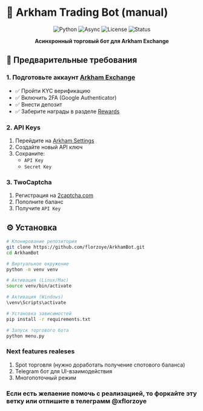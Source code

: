 # 🚀 Arkham Trading Bot (manual)

<div align="center">

![Python](https://img.shields.io/badge/Python-3.10%2B-blue)
![Async](https://img.shields.io/badge/Async-Yes-green)
![License](https://img.shields.io/badge/License-MIT-yellow)
![Status](https://img.shields.io/badge/Status-Production%20Ready-success)

**Асинхронный торговый бот для Arkham Exchange**

</div>

## 🎯 Предварительные требования

### 1. Подготовьте аккаунт [Arkham Exchange](https://arkm.com/)
- ✅ Пройти KYC верификацию
- ✅ Включить 2FA (Google Authenticator)
- ✅ Внести депозит 
- ✅ Заберите награды в разделе [Rewards](https://arkm.com/rewards) 

### 2. API Keys 
1. Перейдите на [Arkham Settings](https://arkm.com/settings/api-keys)
2. Создайте новый API ключ
3. Сохраните:
   - `API Key`
   - `Secret Key`

### 3. TwoCaptcha 
1. Регистрация на [2captcha.com](https://2captcha.com/)
2. Пополните баланс 
3. Получите `API Key`

## ⚙️ Установка

```bash
# Клонирование репозитория
git clone https://github.com/florzoye/ArkhamBot.git
cd ArkhamBot

# Виртуальное окружение
python -m venv venv

# Активация (Linux/Mac)
source venv/bin/activate

# Активация (Windows)
\venv\Scripts\activate

# Установка зависимостей
pip install -r requirements.txt

# Запуск торгового бота
python menu.py
```

### Next features realeses

1. Spot торговля (нужно доработать получение спотового баланса)
2. Telegram бот для UI-взаимодействия
3. Многопоточный режим

### Если есть желаение помочь с реализацией, то форкайте эту ветку или отпишите в телеграмм @xflorzoye ###
